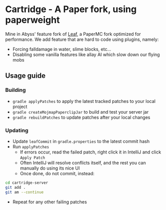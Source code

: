 # Cartridge - A Paper fork, using paperweight

Mine in Abyss' feature fork of [Leaf](https://github.com/Winds-Studio/Leaf/), a PaperMC fork optimized for performance. We add feature that are hard to code using plugins, namely:

- Forcing falldamage in water, slime blocks, etc...
- Disabling some vanilla features like allay AI which slow down our flying mobs

## Usage guide

### Building

- `gradle applyPatches` to apply the latest tracked patches to your local project
- `gradle createMojmapPaperclipJar` to build and test your server jar
- `gradle rebuildPatches` to update patches after your local changes

### Updating

- Update `leafCommit` in `gradle.properties` to the latest commit hash
- Run `applyPatches`
  - If errors occur, read the failed patch, right click it in IntelliJ and click `Apply Patch`
  - Often IntelliJ will resolve conflicts itself, and the rest you can manually do using its nice UI
  - Once done, do not commit, instead:
```bash
cd cartridge-server
git add .
git am --continue
```
  - Repeat for any other failing patches
